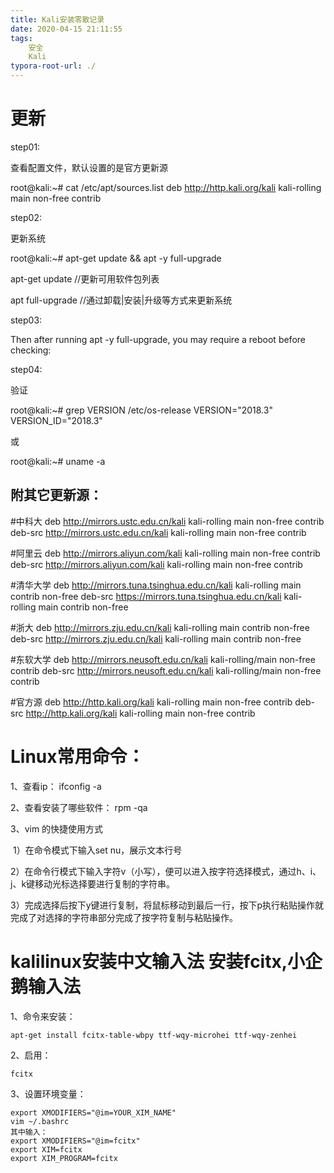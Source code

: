```yaml
---
title: Kali安装零散记录
date: 2020-04-15 21:11:55
tags:
	安全
    Kali
typora-root-url: ./
---
```


# 更新

step01:

查看配置文件，默认设置的是官方更新源

root@kali:~# cat /etc/apt/sources.list
deb http://http.kali.org/kali kali-rolling main non-free contrib

step02:

更新系统

root@kali:~# apt-get update && apt -y full-upgrade

apt-get update //更新可用软件包列表

apt full-upgrade //通过卸载|安装|升级等方式来更新系统


step03:

Then after running apt -y full-upgrade, you may require a reboot before checking:

step04:

验证

root@kali:~# grep VERSION /etc/os-release
VERSION="2018.3"
VERSION_ID="2018.3"

或

root@kali:~# uname -a

## 附其它更新源：

#中科大
deb http://mirrors.ustc.edu.cn/kali kali-rolling main non-free contrib
deb-src http://mirrors.ustc.edu.cn/kali kali-rolling main non-free contrib

#阿里云
deb http://mirrors.aliyun.com/kali kali-rolling main non-free contrib
deb-src http://mirrors.aliyun.com/kali kali-rolling main non-free contrib

#清华大学
deb http://mirrors.tuna.tsinghua.edu.cn/kali kali-rolling main contrib non-free
deb-src https://mirrors.tuna.tsinghua.edu.cn/kali kali-rolling main contrib non-free

#浙大
deb http://mirrors.zju.edu.cn/kali kali-rolling main contrib non-free
deb-src http://mirrors.zju.edu.cn/kali kali-rolling main contrib non-free

#东软大学
deb http://mirrors.neusoft.edu.cn/kali kali-rolling/main non-free contrib
deb-src http://mirrors.neusoft.edu.cn/kali kali-rolling/main non-free contrib

#官方源
deb http://http.kali.org/kali kali-rolling main non-free contrib
deb-src http://http.kali.org/kali kali-rolling main non-free contrib



# Linux常用命令：

1、查看ip： ifconfig -a

2、查看安装了哪些软件： rpm -qa

3、vim 的快捷使用方式

​	1）在命令模式下输入set nu，展示文本行号

​	2）在命令行模式下输入字符v（小写），便可以进入按字符选择模式，通过h、i、j、k键移动光标选择要进行复制的字符串。

​	3）完成选择后按下y键进行复制，将鼠标移动到最后一行，按下p执行粘贴操作就完成了对选择的字符串部分完成了按字符复制与粘贴操作。



# kalilinux安装中文输入法 安装fcitx,小企鹅输入法

1、命令来安装：

```
apt-get install fcitx-table-wbpy ttf-wqy-microhei ttf-wqy-zenhei
```

2、启用：

````
fcitx
````

3、设置环境变量：

````
export XMODIFIERS="@im=YOUR_XIM_NAME"
vim ~/.bashrc 
其中输入：
export XMODIFIERS="@im=fcitx"
export XIM=fcitx
export XIM_PROGRAM=fcitx
````